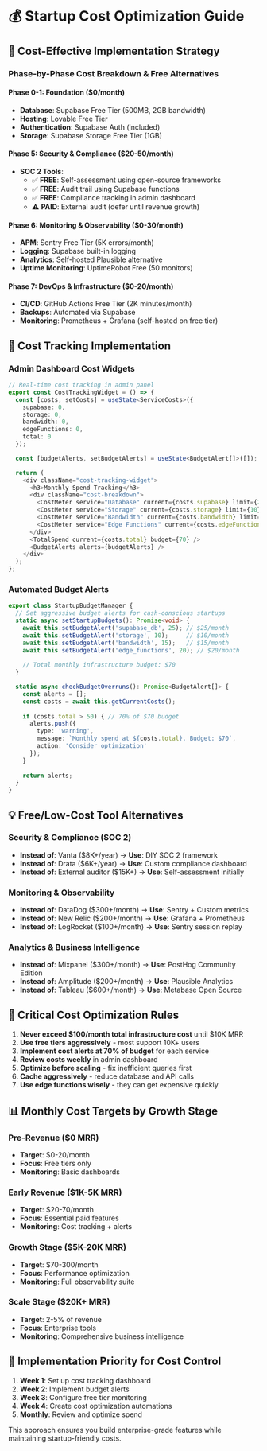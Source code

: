 # 💰 Startup Cost Optimization Guide

## 🎯 Cost-Effective Implementation Strategy

### Phase-by-Phase Cost Breakdown & Free Alternatives

#### Phase 0-1: Foundation ($0/month)
- **Database**: Supabase Free Tier (500MB, 2GB bandwidth)
- **Hosting**: Lovable Free Tier
- **Authentication**: Supabase Auth (included)
- **Storage**: Supabase Storage Free Tier (1GB)

#### Phase 5: Security & Compliance ($20-50/month)
- **SOC 2 Tools**: 
  - ✅ **FREE**: Self-assessment using open-source frameworks
  - ✅ **FREE**: Audit trail using Supabase functions
  - ✅ **FREE**: Compliance tracking in admin dashboard
  - ⚠️ **PAID**: External audit (defer until revenue growth)

#### Phase 6: Monitoring & Observability ($0-30/month)
- **APM**: Sentry Free Tier (5K errors/month)
- **Logging**: Supabase built-in logging
- **Analytics**: Self-hosted Plausible alternative
- **Uptime Monitoring**: UptimeRobot Free (50 monitors)

#### Phase 7: DevOps & Infrastructure ($0-20/month)
- **CI/CD**: GitHub Actions Free Tier (2K minutes/month)
- **Backups**: Automated via Supabase
- **Monitoring**: Prometheus + Grafana (self-hosted on free tier)

## 🔧 Cost Tracking Implementation

### Admin Dashboard Cost Widgets

```typescript
// Real-time cost tracking in admin panel
export const CostTrackingWidget = () => {
  const [costs, setCosts] = useState<ServiceCosts>({
    supabase: 0,
    storage: 0,
    bandwidth: 0,
    edgeFunctions: 0,
    total: 0
  });

  const [budgetAlerts, setBudgetAlerts] = useState<BudgetAlert[]>([]);

  return (
    <div className="cost-tracking-widget">
      <h3>Monthly Spend Tracking</h3>
      <div className="cost-breakdown">
        <CostMeter service="Database" current={costs.supabase} limit={25} />
        <CostMeter service="Storage" current={costs.storage} limit={10} />
        <CostMeter service="Bandwidth" current={costs.bandwidth} limit={15} />
        <CostMeter service="Edge Functions" current={costs.edgeFunctions} limit={20} />
      </div>
      <TotalSpend current={costs.total} budget={70} />
      <BudgetAlerts alerts={budgetAlerts} />
    </div>
  );
};
```

### Automated Budget Alerts

```typescript
export class StartupBudgetManager {
  // Set aggressive budget alerts for cash-conscious startups
  static async setStartupBudgets(): Promise<void> {
    await this.setBudgetAlert('supabase_db', 25); // $25/month
    await this.setBudgetAlert('storage', 10);     // $10/month  
    await this.setBudgetAlert('bandwidth', 15);   // $15/month
    await this.setBudgetAlert('edge_functions', 20); // $20/month
    
    // Total monthly infrastructure budget: $70
  }

  static async checkBudgetOverruns(): Promise<BudgetAlert[]> {
    const alerts = [];
    const costs = await this.getCurrentCosts();
    
    if (costs.total > 50) { // 70% of $70 budget
      alerts.push({
        type: 'warning',
        message: `Monthly spend at ${costs.total}. Budget: $70`,
        action: 'Consider optimization'
      });
    }
    
    return alerts;
  }
}
```

## 💡 Free/Low-Cost Tool Alternatives

### Security & Compliance (SOC 2)
- **Instead of**: Vanta ($8K+/year) → **Use**: DIY SOC 2 framework
- **Instead of**: Drata ($6K+/year) → **Use**: Custom compliance dashboard
- **Instead of**: External auditor ($15K+) → **Use**: Self-assessment initially

### Monitoring & Observability  
- **Instead of**: DataDog ($300+/month) → **Use**: Sentry + Custom metrics
- **Instead of**: New Relic ($200+/month) → **Use**: Grafana + Prometheus
- **Instead of**: LogRocket ($100+/month) → **Use**: Sentry session replay

### Analytics & Business Intelligence
- **Instead of**: Mixpanel ($300+/month) → **Use**: PostHog Community Edition
- **Instead of**: Amplitude ($200+/month) → **Use**: Plausible Analytics
- **Instead of**: Tableau ($600+/month) → **Use**: Metabase Open Source

## 🚨 Critical Cost Optimization Rules

1. **Never exceed $100/month total infrastructure cost** until $10K MRR
2. **Use free tiers aggressively** - most support 10K+ users
3. **Implement cost alerts at 70% of budget** for each service
4. **Review costs weekly** in admin dashboard
5. **Optimize before scaling** - fix inefficient queries first
6. **Cache aggressively** - reduce database and API calls
7. **Use edge functions wisely** - they can get expensive quickly

## 📊 Monthly Cost Targets by Growth Stage

### Pre-Revenue ($0 MRR)
- **Target**: $0-20/month
- **Focus**: Free tiers only
- **Monitoring**: Basic dashboards

### Early Revenue ($1K-5K MRR)
- **Target**: $20-70/month  
- **Focus**: Essential paid features
- **Monitoring**: Cost tracking + alerts

### Growth Stage ($5K-20K MRR)
- **Target**: $70-300/month
- **Focus**: Performance optimization
- **Monitoring**: Full observability suite

### Scale Stage ($20K+ MRR)
- **Target**: 2-5% of revenue
- **Focus**: Enterprise tools
- **Monitoring**: Comprehensive business intelligence

## 🎯 Implementation Priority for Cost Control

1. **Week 1**: Set up cost tracking dashboard
2. **Week 2**: Implement budget alerts 
3. **Week 3**: Configure free tier monitoring
4. **Week 4**: Create cost optimization automations
5. **Monthly**: Review and optimize spend

This approach ensures you build enterprise-grade features while maintaining startup-friendly costs.